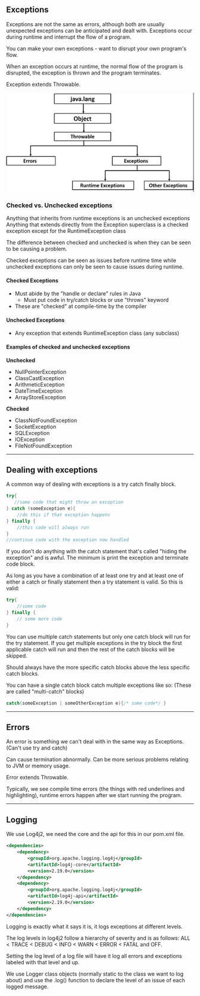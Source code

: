 ## Exceptions

Exceptions are not the same as errors, although both are usually unexpected exceptions can be anticipated and dealt with.
Exceptions occur during runtime and interrupt the flow of a program.

You can make your own exceptions - want to disrupt your own program's flow.

When an exception occurs at runtime, the normal flow of the program is disrupted, the exception is thrown and the program terminates.

Exception extends Throwable.

![img.png](img.png)

### Checked vs. Unchecked exceptions

Anything that inherits from runtime exceptions is an unchecked exceptions
Anything that extends directly from the Exception superclass is a checked exception except for the RuntimeException class

The difference between checked and unchecked is when they can be seen to be causing a problem.

Checked exceptions can be seen as issues before runtime time while unchecked exceptions can only be seen to cause issues during runtime.

#### Checked Exceptions
- Must abide by the "handle or declare" rules in Java
  - Must put code in try/catch blocks or use "throws" keyword
- These are "checked" at compile-time by the compiler
#### Unchecked Exceptions
- Any exception that extends RuntimeException class (any subclass)

#### Examples of checked and unchecked exceptions

**Unchecked**
- NullPointerException 
- ClassCastException 
- ArithmeticException 
- DateTimeException
- ArrayStoreException

**Checked**
- ClassNotFoundException
- SocketException
- SQLException
- IOException
- FileNotFoundException

---

## Dealing with exceptions

A common way of dealing with exceptions is a try catch finally block.
```java
try{
   //some code that might throw an exception
} catch (someException e){
    //do this if that exception happens
} finally {
    //this code will always run
}
//continue code with the exception now handled
```

If you don't do anything with the catch statement that's called "hiding the exception" and is awful.
The minimum is print the exception and terminate code block.

As long as you have a combination of at least one try and at least one of either a catch or finally statement then a try statement is valid.
So this is valid:
```java
try{
    //some code 
} finally {
    // some more code
}
```

You can use multiple catch statements but only one catch block will run for the try statement.
If you get multiple exceptions in the try block the first applicable catch will run and then the rest of the catch blocks will be skipped.

Should always have the more specific catch blocks above the less specific catch blocks.

You can have a single catch block catch multiple exceptions like so: (These are called "multi-catch" blocks)

```java
catch(someException | someOtherException e){/* some code*/ }
```
---

## Errors

An error is something we can't deal with in the same way as Exceptions.
(Can't use try and catch)

Can cause termination abnormally.
Can be more serious problems relating to JVM or memory usage.

Error extends Throwable.

Typically, we see compile time errors (the things with red underlines and highlighting),
runtime errors happen after we start running the program.

---

## Logging

We use Log4j2, we need the core and the api for this in our pom.xml file.
```xml
<dependencies>
    <dependency>
        <groupId>org.apache.logging.log4j</groupId>
        <artifactId>log4j-core</artifactId>
        <version>2.19.0</version>
    </dependency>
    <dependency>
        <groupId>org.apache.logging.log4j</groupId>
        <artifactId>log4j-api</artifactId>
        <version>2.19.0</version>
    </dependency>
</dependencies>
```

Logging is exactly what it says it is, it logs exceptions at different levels.

The log levels in log4j2 follow a hierarchy of severity and is as follows:
ALL < TRACE < DEBUG < INFO < WARN < ERROR < FATAL and OFF.

Setting the log level of a log file will have it log all errors and exceptions labeled with that level and up.

We use Logger class objects (normally static to the class we want to log about) and use the .log() function to declare the level of an issue of each logged message. 